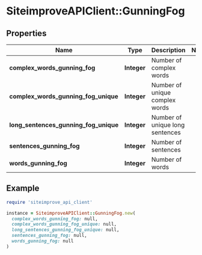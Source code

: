 # SiteimproveAPIClient::GunningFog

## Properties

| Name | Type | Description | Notes |
| ---- | ---- | ----------- | ----- |
| **complex_words_gunning_fog** | **Integer** | Number of complex words |  |
| **complex_words_gunning_fog_unique** | **Integer** | Number of unique complex words |  |
| **long_sentences_gunning_fog_unique** | **Integer** | Number of unique long sentences |  |
| **sentences_gunning_fog** | **Integer** | Number of sentences |  |
| **words_gunning_fog** | **Integer** | Number of words |  |

## Example

```ruby
require 'siteimprove_api_client'

instance = SiteimproveAPIClient::GunningFog.new(
  complex_words_gunning_fog: null,
  complex_words_gunning_fog_unique: null,
  long_sentences_gunning_fog_unique: null,
  sentences_gunning_fog: null,
  words_gunning_fog: null
)
```


